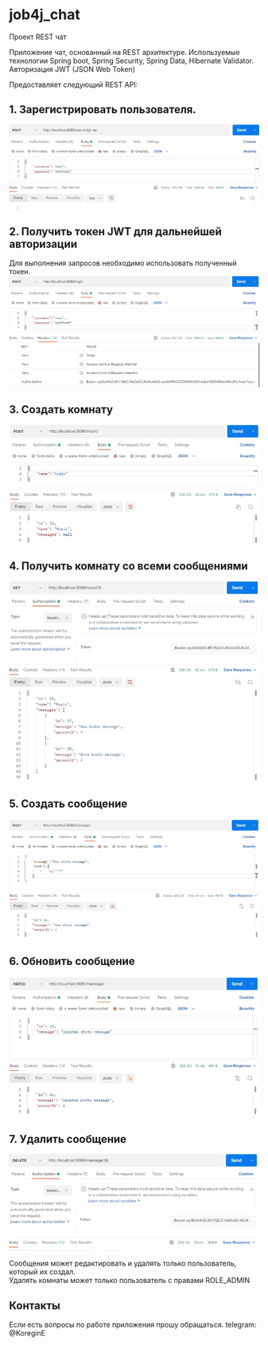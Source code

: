 # job4j_chat

Проект REST чат

Приложение чат, основанный на REST архитектуре.
Используемые технологии Spring boot, Spring Security, Spring Data, Hibernate Validator.
Авторизация JWT (JSON Web Token)

Предоставляет следующий REST API:
## 1. Зарегистрировать пользователя. ##
![Регистрация пользователя](https://github.com/Koregin/job4j_chat/blob/master/images/user_register.jpg)

## 2. Получить токен JWT для дальнейшей авторизации ##
Для выполнения запросов необходимо использовать полученный токен.  
![Получение токена](https://github.com/Koregin/job4j_chat/blob/master/images/user_get_token.jpg)

## 3. Создать комнату ##
![Создать комнату](https://github.com/Koregin/job4j_chat/blob/master/images/create_room.jpg)

## 4. Получить комнату со всеми сообщениями ##
![Получить комнату](https://github.com/Koregin/job4j_chat/blob/master/images/get_room.jpg)

## 5. Создать сообщение ##
![Создать сообщение](https://github.com/Koregin/job4j_chat/blob/master/images/create_message.jpg)

## 6. Обновить сообщение ##
![Обновить сообщение](https://github.com/Koregin/job4j_chat/blob/master/images/update_message.jpg)

## 7. Удалить сообщение ##
![Удалить сообщение](https://github.com/Koregin/job4j_chat/blob/master/images/delete_message.jpg)
 
Сообщения может редактировать и удалять только пользователь, который их создал.  
Удалять комнаты может только пользователь с правами ROLE_ADMIN

## Контакты ##
Если есть вопросы по работе приложения прошу обращаться. telegram: @KoreginE